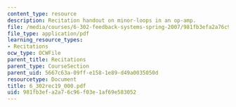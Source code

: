 ```yaml
---
content_type: resource
description: Recitation handout on minor-loops in an op-amp.
file: /media/courses/6-302-feedback-systems-spring-2007/981fb3efa2a76c96f03e1af69e583052_6_302rec19_000.pdf
file_type: application/pdf
learning_resource_types:
- Recitations
ocw_type: OCWFile
parent_title: Recitations
parent_type: CourseSection
parent_uid: 5667c63a-09ff-e158-1e89-d49a0035050d
resourcetype: Document
title: 6_302rec19_000.pdf
uid: 981fb3ef-a2a7-6c96-f03e-1af69e583052
---
```

